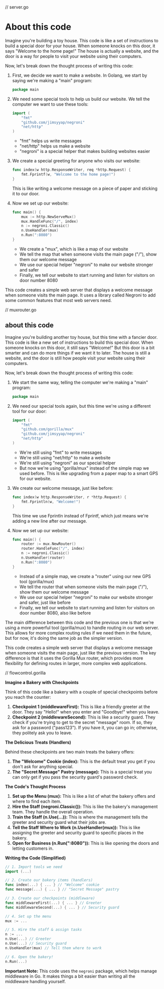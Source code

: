 // server.go

# About this code 

Imagine you're building a toy house. This code is like a set of instructions to build a special door for your house. When someone knocks on this door, it says "Welcome to the home page!" The house is actually a website, and the door is a way for people to visit your website using their computers.

Now, let's break down the thought process of writing this code:

1. First, we decide we want to make a website. In Golang, we start by saying we're making a "main" program:

   ```go
   package main
   ```

2. We need some special tools to help us build our website. We tell the computer we want to use these tools:

   ```go
   import (
       "fmt"
       "github.com/jimsyyap/negroni"
       "net/http"
   )
   ```

   - "fmt" helps us write messages
   - "net/http" helps us make a website
   - "negroni" is a special helper that makes building websites easier

3. We create a special greeting for anyone who visits our website:

   ```go
   func index(w http.ResponseWriter, req *http.Request) {
       fmt.Fprintf(w, "Welcome to the home page!")
   }
   ```

   This is like writing a welcome message on a piece of paper and sticking it to our door.

4. Now we set up our website:

   ```go
   func main() {
       mux := http.NewServeMux()
       mux.HandleFunc("/", index)
       n := negroni.Classic()
       n.UseHandler(mux)
       n.Run(":8080")
   }
   ```

   - We create a "mux", which is like a map of our website
   - We tell the map that when someone visits the main page ("/"), show them our welcome message
   - We use our special helper "negroni" to make our website stronger and safer
   - Finally, we tell our website to start running and listen for visitors on door number 8080

This code creates a simple web server that displays a welcome message when someone visits the main page. It uses a library called Negroni to add some common features that most web servers need.

// muxrouter.go

## about this code

Imagine you're building another toy house, but this time with a fancier door. This code is like a new set of instructions to build this special door. When someone knocks on this door, it still says "Welcome!" But this door is a bit smarter and can do more things if we want it to later. The house is still a website, and the door is still how people visit your website using their computers.

Now, let's break down the thought process of writing this code:

1. We start the same way, telling the computer we're making a "main" program:

   ```go
   package main
   ```

2. We need our special tools again, but this time we're using a different tool for our door:

   ```go
   import (
       "fmt"
       "github.com/gorilla/mux"
       "github.com/jimsyyap/negroni"
       "net/http"
   )
   ```

   - We're still using "fmt" to write messages
   - We're still using "net/http" to make a website
   - We're still using "negroni" as our special helper
   - But now we're using "gorilla/mux" instead of the simple map we used before. This is like upgrading from a paper map to a smart GPS for our website.

3. We create our welcome message, just like before:

   ```go
   func index(w http.ResponseWriter, r *http.Request) {
       fmt.Fprintln(w, "Welcome!")
   }
   ```

   This time we use Fprintln instead of Fprintf, which just means we're adding a new line after our message.

4. Now we set up our website:

   ```go
   func main() {
       router := mux.NewRouter()
       router.HandleFunc("/", index)
       n := negroni.Classic()
       n.UseHandler(router)
       n.Run(":8080")
   }
   ```

   - Instead of a simple map, we create a "router" using our new GPS tool (gorilla/mux)
   - We tell the router that when someone visits the main page ("/"), show them our welcome message
   - We use our special helper "negroni" to make our website stronger and safer, just like before
   - Finally, we tell our website to start running and listen for visitors on door number 8080, also like before

The main difference between this code and the previous one is that we're using a more powerful tool (gorilla/mux) to handle routing in our web server. This allows for more complex routing rules if we need them in the future, but for now, it's doing the same job as the simpler version.

This code creates a simple web server that displays a welcome message when someone visits the main page, just like the previous version. The key difference is that it uses the Gorilla Mux router, which provides more flexibility for defining routes in larger, more complex web applications.

// flowcontrol.gorilla

**Imagine a Bakery with Checkpoints**

Think of this code like a bakery with a couple of special checkpoints before you reach the counter:

1. **Checkpoint 1 (middlewareFirst):** This is like a friendly greeter at the door. They say "Hello!" when you enter and "Goodbye!" when you leave.
2. **Checkpoint 2 (middlewareSecond):** This is like a security guard. They check if you're trying to get to the secret "message" room. If so, they ask for a password ("pass123"). If you have it, you can go in; otherwise, they politely ask you to leave.

**The Delicious Treats (Handlers)**

Behind these checkpoints are two main treats the bakery offers:

1. **The "Welcome" Cookie (index):** This is the default treat you get if you don't ask for anything special.
2. **The "Secret Message" Pastry (message):** This is a special treat you can only get if you pass the security guard's password check.

**The Code's Thought Process**

1. **Set up the Menu (mux):** This is like a list of what the bakery offers and where to find each item.
2. **Hire the Staff (negroni.Classic()):** This is like the bakery's management team. They handle the overall operation.
3. **Train the Staff (n.Use(...)):** This is where the management tells the greeter and security guard what their jobs are.
4. **Tell the Staff Where to Work (n.UseHandler(mux)):** This is like assigning the greeter and security guard to specific places in the bakery.
5. **Open for Business (n.Run(":8080")):** This is like opening the doors and letting customers in.

**Writing the Code (Simplified)**

```go
// 1. Import tools we need
import (...)

// 2. Create our bakery items (handlers)
func index(...) { ... } // "Welcome" cookie
func message(...) { ... } // "Secret Message" pastry

// 3. Create our checkpoints (middleware)
func middlewareFirst(...) { ... } // Greeter
func middlewareSecond(...) { ... } // Security guard

// 4. Set up the menu
mux := ...

// 5. Hire the staff & assign tasks
n := ...
n.Use(...) // Greeter
n.Use(...) // Security guard
n.UseHandler(mux) // Tell them where to work

// 6. Open the bakery!
n.Run(...) 
```

**Important Note:** This code uses the `negroni` package, which helps manage middleware in Go. It makes things a bit easier than writing all the middleware handling yourself.

